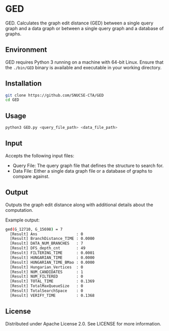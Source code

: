 # GED
GED. Calculates the graph edit distance (GED) between a single query graph and a data graph or between a single query graph and a database of graphs.

## Environment
GED requires Python 3 running on a machine with 64-bit Linux. Ensure that the `./bin/GED` binary is available and executable in your working directory.

## Installation
```sh
git clone https://github.com/SNUCSE-CTA/GED
cd GED
```

## Usage
```sh
python3 GED.py <query_file_path> <data_file_path>
```

## Input
Accepts the following input files:
 - Query File: The query graph file that defines the structure to search for.
 - Data File: Either a single data graph file or a database of graphs to compare against.

## Output
Outputs the graph edit distance along with additional details about the computation.

Example output:

```sh
ged(G_12710, G_15698) = 7
  [Result] Ans                 : 0
  [Result] BranchDistance_TIME : 0.0000
  [Result] DATA_NUM_BRANCHES   : 7
  [Result] DFS_depth_cnt       : 49
  [Result] FILTERING_TIME      : 0.0001
  [Result] HUNGARIAN_TIME      : 0.0000
  [Result] HUNGARIAN_TIME_BMao : 0.0000
  [Result] Hungarian_Vertices  : 0
  [Result] NUM_CANDIDATES      : 1
  [Result] NUM_FILTERED        : 0
  [Result] TOTAL_TIME          : 0.1369
  [Result] TotalMaxQueueSize   : 0
  [Result] TotalSearchSpace    : 0
  [Result] VERIFY_TIME         : 0.1368
```

## License
Distributed under Apache License 2.0. See LICENSE for more information.
